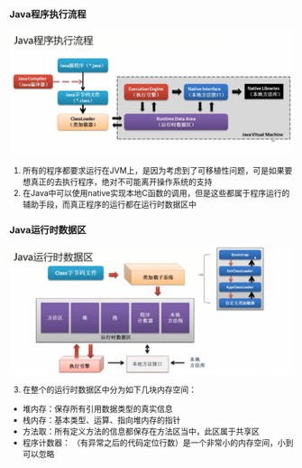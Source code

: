### Java程序执行流程

![Java程序执行流程](/assets/WechatIMG297.jpeg)

1. 所有的程序都要求运行在JVM上，是因为考虑到了可移植性问题，可是如果要想真正的去执行程序，绝对不可能离开操作系统的支持
2. 在Java中可以使用native实现本地C函数的调用，但是这些都属于程序运行的辅助手段，而真正程序的运行都在运行时数据区中

### Java运行时数据区

![Java运行时数据区](/assets/2981516982268_.pic_hd.jpg)

3. 在整个的运行时数据区中分为如下几块内存空间：
 - 堆内存：保存所有引用数据类型的真实信息
 - 栈内存：基本类型、运算、指向堆内存的指针
 - 方法取：所有定义方法的信息都保存在方法区当中，此区属于共享区
 - 程序计数器： （有异常之后的代码定位行数）是一个非常小的内存空间，小到可以忽略